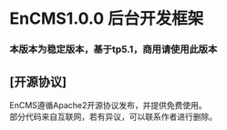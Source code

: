 # EnCMS1.0.0 后台开发框架
### 本版本为稳定版本，基于tp5.1，商用请使用此版本

## [开源协议]  
EnCMS遵循Apache2开源协议发布，并提供免费使用。  
部分代码来自互联网，若有异议，可以联系作者进行删除。
